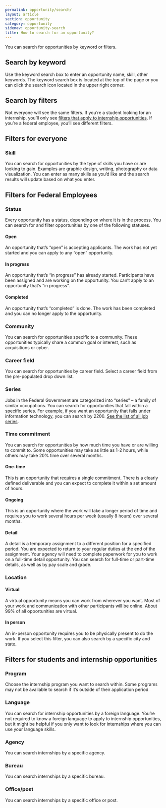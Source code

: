 ```yaml
---
permalink: opportunity/search/
layout: article
section: opportunity
category: opportunity
sidenav: opportunity-search
title: How to search for an opportunity?
---
```


You can search for opportunities by keyword or filters.
## Search by keyword
Use the keyword search box to enter an opportunity name, skill, other keywords. The keyword search box is located at the top of the page or you can click the search icon located in the upper right corner.

## Search by filters
Not everyone will see the same filters. If you’re a student looking for an internship, you’ll only see [filters that apply to internship opportunities](#filters-for-students-and-internship-opportunities).  If you’re a federal employee, you’ll see different filters.

## Filters for everyone

### Skill
You can search for opportunities by the type of skills you have or are looking to gain. Examples are graphic design, writing, photography or data visualization. You can enter as many skills as you’d like and the search results will update based on what you enter. 

## Filters for Federal Employees

### Status
Every opportunity has a status, depending on where it is in the process. You can search for and filter opportunities by one of the following statuses.

#### Open
An opportunity that’s “open” is accepting applicants. The work has not yet started and you can apply to any “open” opportunity.

#### In progress
An opportunity that’s “in progress” has already started.  Participants have been assigned and are working on the opportunity.  You can’t apply to an opportunity that’s “in progress”. 

#### Completed
An opportunity that’s “completed” is done.  The work has been completed and you can no longer apply to the opportunity.

### Community
You can search for opportunities specific to a community.  These opportunities typically share a common goal or interest, such as acquisitions or cyber.

### Career field
You can search for opportunities by career field.  Select a career field from the pre-populated drop down list.  

### Series
Jobs in the Federal Government are categorized into “series” – a family of similar occupations. You can search for opportunities that fall within a specific series. For example, if you want an opportunity that falls under information technology, you can search by 2200. [See the list of all job series](https://www.opm.gov/policy-data-oversight/classification-qualifications/classifying-general-schedule-positions/#url=Standards).

### Time commitment
You can search for opportunities by how much time you have or are willing to commit to. Some opportunities may take as little as 1-2 hours, while others may take 20% time over several months. 

#### One-time
This is an opportunity that requires a single commitment. There is a clearly defined deliverable and you can expect to complete it within a set amount of hours. 

#### Ongoing
This is an opportunity where the work will take a longer period of time and requires you to work several hours per week (usually 8 hours) over several months.

#### Detail
A detail is a temporary assignment to a different position for a specified period. You are expected to return to your regular duties at the end of the assignment.  Your agency will need to complete paperwork for you to work on a full-time detail opportunity. You can search for full-time or part-time details, as well as by pay scale and grade.

### Location

#### Virtual
A virtual opportunity means you can work from wherever you want. Most of your work and communication with other participants will be online. About 99% of all opportunities are virtual.

#### In person
An in-person opportunity requires you to be physically present to do the work. If you select this filter, you can also search by a specific city and state.

## Filters for students and internship opportunities

### Program
Choose the internship program you want to search within. Some programs may not be available to search if it’s outside of their application period.

### Language
You can search for internship opportunities by a foreign language. You’re not required to know a foreign language to apply to internship opportunities, but it might be helpful if you only want to look for internships where you can use your language skills.

### Agency
You can search internships by a specific agency. 

### Bureau
You can search internships by a specific bureau.

### Office/post
You can search internships by a specific office or post.

